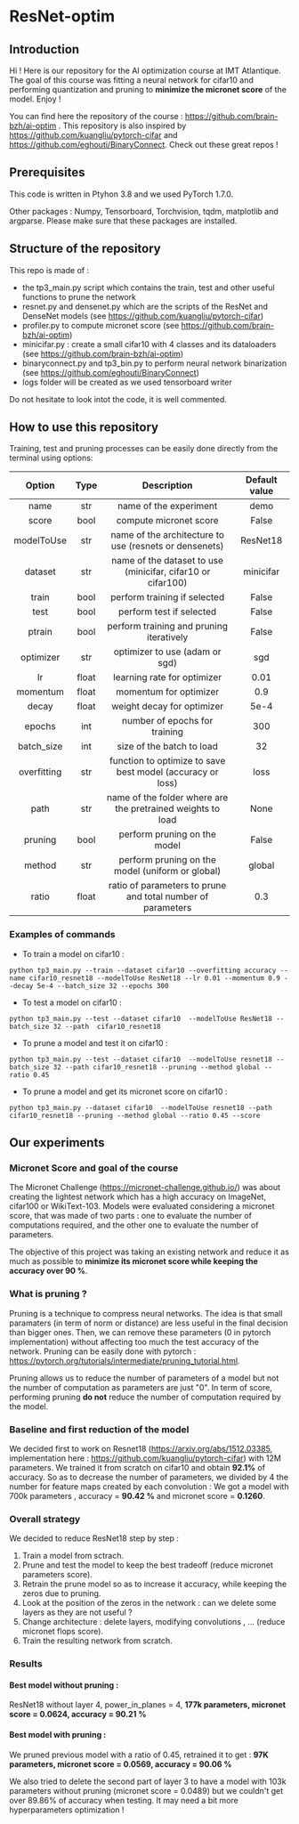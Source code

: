 # ResNet-optim

## Introduction

Hi ! Here is our repository for the AI optimization course at IMT Atlantique. The goal of this course was fitting a neural network for cifar10 and performing quantization and pruning to **minimize the micronet score** of the model. Enjoy !


You can find here the repository of the course : https://github.com/brain-bzh/ai-optim . This repository is also inspired by https://github.com/kuangliu/pytorch-cifar and https://github.com/eghouti/BinaryConnect. Check out these great repos ! 

## Prerequisites 

This code is written in Ptyhon 3.8 and we used PyTorch 1.7.0. 

Other packages :
Numpy, Tensorboard, Torchvision, tqdm, matplotlib and argparse. Please make sure that these packages are installed. 

## Structure of the repository

This repo is made of :
- the tp3_main.py script which contains the train, test and other useful functions to prune the network
- resnet.py and densenet.py which are the scripts of the ResNet and DenseNet models (see  https://github.com/kuangliu/pytorch-cifar)
- profiler.py to compute micronet score (see https://github.com/brain-bzh/ai-optim)
- minicifar.py : create a small cifar10 with 4 classes and its dataloaders (see https://github.com/brain-bzh/ai-optim)
- binaryconnect.py and tp3_bin.py to perform neural network binarization (see https://github.com/eghouti/BinaryConnect)
- logs folder will be created as we used tensorboard writer

Do not hesitate to look intot the code, it is well commented.

## How to use this repository

Training, test and pruning processes can be easily done directly from the terminal using options: 

| Option | Type | Description | Default value |
|:--------:|:------:|:-------------:|:---------------:|
|  name  | str  | name of the experiment | demo |
|  score  | bool  | compute micronet score | False |
|  modelToUse  | str  | name of the architecture to use (resnets or densenets)| ResNet18 |
|  dataset  | str  | name of the dataset to use (minicifar, cifar10 or cifar100)| minicifar |
|  train  | bool  | perform training if selected| False |
|  test  | bool  | perform test if selected| False |
|  ptrain  | bool  | perform training and pruning iteratively | False |
|  optimizer  | str  | optimizer to use (adam or sgd) | sgd |
|  lr  | float  | learning rate for optimizer | 0.01 |
|  momentum  | float  | momentum for optimizer| 0.9 |
|  decay  | float  | weight decay for optimizer| 5e-4 |
|  epochs  | int  | number of epochs for training| 300 |
|  batch_size  | int  | size of the batch to load | 32 |
|  overfitting  | str  | function to optimize to save best model (accuracy or loss) | loss |
|  path  | str  | name of the folder where are the pretrained weights to load | None |
|  pruning  | bool  | perform pruning on the model | False |
|  method  | str  | perform pruning on the model (uniform or global) | global |
|  ratio  | float  | ratio of parameters to prune and total number of parameters | 0.3 |


### Examples of commands

- To train a model on cifar10 :

```
python tp3_main.py --train --dataset cifar10 --overfitting accuracy --name cifar10_resnet18 --modelToUse ResNet18 --lr 0.01 --momentum 0.9 --decay 5e-4 --batch_size 32 --epochs 300
```

- To test a model on cifar10 :

```
python tp3_main.py --test --dataset cifar10  --modelToUse ResNet18 --batch_size 32 --path  cifar10_resnet18
```

- To prune a model and test it on cifar10 :

```
python tp3_main.py --test --dataset cifar10  --modelToUse resnet18 --batch_size 32 --path cifar10_resnet18 --pruning --method global --ratio 0.45
```

- To prune a model and get its micronet score on cifar10 :

```
python tp3_main.py --dataset cifar10  --modelToUse resnet18 --path cifar10_resnet18 --pruning --method global --ratio 0.45 --score
```



## Our experiments

### Micronet Score and goal of the course

The Micronet Challenge (https://micronet-challenge.github.io/) was about creating the lightest network which has a high accuracy on ImageNet, cifar100 or WikiText-103. Models were evaluated considering a micronet score, that was made of two parts : one to evaluate the number of computations required, and the other one to evaluate the number of parameters.

The objective of this project was taking an existing network and reduce it as much as possible to **minimize its micronet score while keeping the accuracy over 90 %**.

### What is pruning ? 

Pruning is a technique to compress neural networks. The idea is that small paramaters (in term of norm or distance) are less useful in the final decision than bigger ones. Then, we can remove these parameters (0 in pytorch implementation) without affecting too much the test accuracy of the network. Pruning can be easily done with pytorch : https://pytorch.org/tutorials/intermediate/pruning_tutorial.html.

Pruning allows us to reduce the number of parameters of a model but not the number of computation as parameters are just "0". In term of score, performing pruning **do not** reduce the number of computation required by the model.

### Baseline and first reduction of the model

We decided first to work on Resnet18 (https://arxiv.org/abs/1512.03385, implementation here : https://github.com/kuangliu/pytorch-cifar) with 12M parameters. We trained it from scratch on cifar10 and obtain **92.1%** of accuracy. So as to decrease the number of parameters, we divided by 4 the number for feature maps created by each convolution : We got a model with 700k parameters , accuracy = **90.42 %** and micronet score = **0.1260**. 

### Overall strategy

We decided to reduce ResNet18 step by step :

1. Train a model from sctrach.
2. Prune and test the model to keep the best tradeoff (reduce micronet parameters score).
3. Retrain the prune model so as to increase it accuracy, while keeping the zeros due to pruning.
4. Look at the position of the zeros in the network : can we delete some layers as they are not useful ? 
5. Change architecture : delete layers, modifying convolutions , ... (reduce micronet flops score).
6. Train the resulting network from scratch.

### Results

#### Best model without pruning : 
ResNet18 without layer 4, power_in_planes = 4, **177k parameters, micronet score = 0.0624, accuracy = 90.21 %**

#### Best model with pruning : 
We pruned previous model with a ratio of 0.45, retrained it to get : **97K parameters, micronet score = 0.0569, accuracy = 90.06 %**

We also tried to delete the second part of layer 3 to have a model with 103k parameters without pruning (micronet score = 0.0489) but we couldn't get over 89.86% of accuracy when testing. It may need a bit more hyperparameters optimization !

